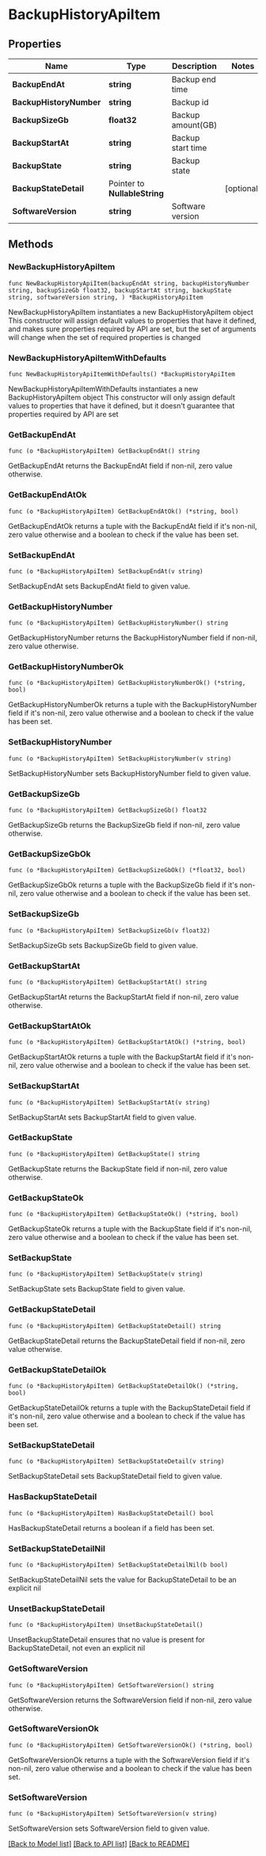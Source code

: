 # BackupHistoryApiItem

## Properties

Name | Type | Description | Notes
------------ | ------------- | ------------- | -------------
**BackupEndAt** | **string** | Backup end time | 
**BackupHistoryNumber** | **string** | Backup id | 
**BackupSizeGb** | **float32** | Backup amount(GB) | 
**BackupStartAt** | **string** | Backup start time | 
**BackupState** | **string** | Backup state | 
**BackupStateDetail** | Pointer to **NullableString** |  | [optional] 
**SoftwareVersion** | **string** | Software version | 

## Methods

### NewBackupHistoryApiItem

`func NewBackupHistoryApiItem(backupEndAt string, backupHistoryNumber string, backupSizeGb float32, backupStartAt string, backupState string, softwareVersion string, ) *BackupHistoryApiItem`

NewBackupHistoryApiItem instantiates a new BackupHistoryApiItem object
This constructor will assign default values to properties that have it defined,
and makes sure properties required by API are set, but the set of arguments
will change when the set of required properties is changed

### NewBackupHistoryApiItemWithDefaults

`func NewBackupHistoryApiItemWithDefaults() *BackupHistoryApiItem`

NewBackupHistoryApiItemWithDefaults instantiates a new BackupHistoryApiItem object
This constructor will only assign default values to properties that have it defined,
but it doesn't guarantee that properties required by API are set

### GetBackupEndAt

`func (o *BackupHistoryApiItem) GetBackupEndAt() string`

GetBackupEndAt returns the BackupEndAt field if non-nil, zero value otherwise.

### GetBackupEndAtOk

`func (o *BackupHistoryApiItem) GetBackupEndAtOk() (*string, bool)`

GetBackupEndAtOk returns a tuple with the BackupEndAt field if it's non-nil, zero value otherwise
and a boolean to check if the value has been set.

### SetBackupEndAt

`func (o *BackupHistoryApiItem) SetBackupEndAt(v string)`

SetBackupEndAt sets BackupEndAt field to given value.


### GetBackupHistoryNumber

`func (o *BackupHistoryApiItem) GetBackupHistoryNumber() string`

GetBackupHistoryNumber returns the BackupHistoryNumber field if non-nil, zero value otherwise.

### GetBackupHistoryNumberOk

`func (o *BackupHistoryApiItem) GetBackupHistoryNumberOk() (*string, bool)`

GetBackupHistoryNumberOk returns a tuple with the BackupHistoryNumber field if it's non-nil, zero value otherwise
and a boolean to check if the value has been set.

### SetBackupHistoryNumber

`func (o *BackupHistoryApiItem) SetBackupHistoryNumber(v string)`

SetBackupHistoryNumber sets BackupHistoryNumber field to given value.


### GetBackupSizeGb

`func (o *BackupHistoryApiItem) GetBackupSizeGb() float32`

GetBackupSizeGb returns the BackupSizeGb field if non-nil, zero value otherwise.

### GetBackupSizeGbOk

`func (o *BackupHistoryApiItem) GetBackupSizeGbOk() (*float32, bool)`

GetBackupSizeGbOk returns a tuple with the BackupSizeGb field if it's non-nil, zero value otherwise
and a boolean to check if the value has been set.

### SetBackupSizeGb

`func (o *BackupHistoryApiItem) SetBackupSizeGb(v float32)`

SetBackupSizeGb sets BackupSizeGb field to given value.


### GetBackupStartAt

`func (o *BackupHistoryApiItem) GetBackupStartAt() string`

GetBackupStartAt returns the BackupStartAt field if non-nil, zero value otherwise.

### GetBackupStartAtOk

`func (o *BackupHistoryApiItem) GetBackupStartAtOk() (*string, bool)`

GetBackupStartAtOk returns a tuple with the BackupStartAt field if it's non-nil, zero value otherwise
and a boolean to check if the value has been set.

### SetBackupStartAt

`func (o *BackupHistoryApiItem) SetBackupStartAt(v string)`

SetBackupStartAt sets BackupStartAt field to given value.


### GetBackupState

`func (o *BackupHistoryApiItem) GetBackupState() string`

GetBackupState returns the BackupState field if non-nil, zero value otherwise.

### GetBackupStateOk

`func (o *BackupHistoryApiItem) GetBackupStateOk() (*string, bool)`

GetBackupStateOk returns a tuple with the BackupState field if it's non-nil, zero value otherwise
and a boolean to check if the value has been set.

### SetBackupState

`func (o *BackupHistoryApiItem) SetBackupState(v string)`

SetBackupState sets BackupState field to given value.


### GetBackupStateDetail

`func (o *BackupHistoryApiItem) GetBackupStateDetail() string`

GetBackupStateDetail returns the BackupStateDetail field if non-nil, zero value otherwise.

### GetBackupStateDetailOk

`func (o *BackupHistoryApiItem) GetBackupStateDetailOk() (*string, bool)`

GetBackupStateDetailOk returns a tuple with the BackupStateDetail field if it's non-nil, zero value otherwise
and a boolean to check if the value has been set.

### SetBackupStateDetail

`func (o *BackupHistoryApiItem) SetBackupStateDetail(v string)`

SetBackupStateDetail sets BackupStateDetail field to given value.

### HasBackupStateDetail

`func (o *BackupHistoryApiItem) HasBackupStateDetail() bool`

HasBackupStateDetail returns a boolean if a field has been set.

### SetBackupStateDetailNil

`func (o *BackupHistoryApiItem) SetBackupStateDetailNil(b bool)`

 SetBackupStateDetailNil sets the value for BackupStateDetail to be an explicit nil

### UnsetBackupStateDetail
`func (o *BackupHistoryApiItem) UnsetBackupStateDetail()`

UnsetBackupStateDetail ensures that no value is present for BackupStateDetail, not even an explicit nil
### GetSoftwareVersion

`func (o *BackupHistoryApiItem) GetSoftwareVersion() string`

GetSoftwareVersion returns the SoftwareVersion field if non-nil, zero value otherwise.

### GetSoftwareVersionOk

`func (o *BackupHistoryApiItem) GetSoftwareVersionOk() (*string, bool)`

GetSoftwareVersionOk returns a tuple with the SoftwareVersion field if it's non-nil, zero value otherwise
and a boolean to check if the value has been set.

### SetSoftwareVersion

`func (o *BackupHistoryApiItem) SetSoftwareVersion(v string)`

SetSoftwareVersion sets SoftwareVersion field to given value.



[[Back to Model list]](../README.md#documentation-for-models) [[Back to API list]](../README.md#documentation-for-api-endpoints) [[Back to README]](../README.md)


